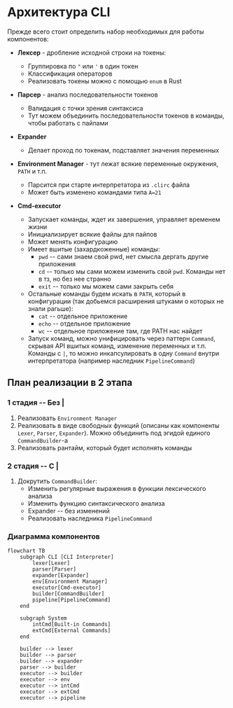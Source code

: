 #  Архитектура CLI

Прежде всего стоит определить набор необходимых для работы компонентов:

* **Лексер** - дробление исходной строки на токены:
    
    * Группировка по `"` или `'` в один токен
    * Классификация операторов
    * Реализовать токены можно с помощью `enum` в Rust

* **Парсер** - анализ последовательности токенов
    
    * Валидация с точки зрения синтаксиса
    * Тут можем объединить последовательности токенов в команды, чтобы работать с пайпами

* **Expander** 

    * Делает проход по токенам, подставляет значения переменных 

* **Environment Manager** - тут лежат всякие переменные окружения, `PATH` и т.п.

    * Парсится при старте интерпретатора из `.clirc` файла
    * Может быть изменено командами типа `A=21`

* **Cmd-executor** 
    * Запускает команды, ждет их завершения, управляет временем жизни
    * Инициализирует всякие файлы для пайпов
    * Может менять конфигурацию
    * Имеет вшитые (захардкоженные) команды:
        * `pwd` -- сами знаем свой pwd, нет смысла дергать другие приложения
        * `cd` -- только мы сами можем изменить свой `pwd`. Команды нет в тз, но без нее странно
        * `exit` -- только мы можем сами закрыть себя
    * Остальные команды будем искать в `PATH`, который в конфигурации (так добьемся расширения штуками о которых не знали рагьше):
        * `cat` -- отдельное приложение
        * `echo` -- отдельное приложение
        * `wc` -- отдельное приложение там, где PATH нас найдет
    * Запуск команд, можно унифицировать через паттерн `Command`, скрывая API вшитых команд, изменение переменных и т.п. Команды с `|`, то можно инкапсулировать в одну `Command` внутри интерпретатора (например наследник `PipelineCommand`)


## План реализации в 2 этапа

### 1 стадия -- Без |

1. Реализовать `Environment Manager`
1. Реализовать в виде свободных функций (описаны как компоненты `Lexer`, `Parser`, `Expander`). Можно объединить под эгидой единого `CommandBuilder`-а
1. Реализовать рантайм, который будет исполнять команды

### 2 стадия -- С |

1. Докрутить `CommandBuilder`:
    * Изменить регулярные выражения в функции лексического анализа
    * Изменить функцию синтаксического анализа
    * Expander -- без изменений
    * Реализовать наследника `PipelineCommand`
  
### Диаграмма компонентов
```mermaid
flowchart TB
    subgraph CLI [CLI Interpreter]
        lexer[Lexer]
        parser[Parser]
        expander[Expander]
        env[Environment Manager]
        executor[Cmd-executor]
        builder[CommandBuilder]
        pipeline[PipelineCommand]
    end

    subgraph System
        intCmd[Built-in Commands]
        extCmd[External Commands]
    end

    builder --> lexer
    builder --> parser
    builder --> expander
    parser --> builder
    executor --> builder
    executor --> env
    executor --> intCmd
    executor --> extCmd
    executor --> pipeline
```
